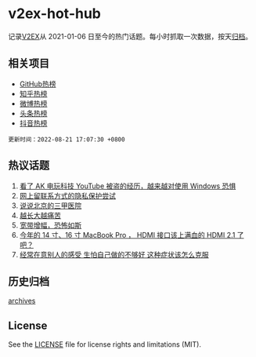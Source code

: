 # v2ex-hot-hub

 记录[V2EX](https://www.v2ex.com/)从 2021-01-06 日至今的热门话题。每小时抓取一次数据，按天[归档](archives)。
 
 ## 相关项目

- [GitHub热榜](https://github.com/lonnyzhang423/github-hot-hub)
- [知乎热榜](https://github.com/lonnyzhang423/zhihu-hot-hub)
- [微博热榜](https://github.com/lonnyzhang423/weibo-hot-hub)
- [头条热榜](https://github.com/lonnyzhang423/toutiao-hot-hub)
- [抖音热榜](https://github.com/lonnyzhang423/douyin-hot-hub)


 `更新时间：2022-08-21 17:07:30 +0800`

## 热议话题

1. [看了 AK 电玩科技 YouTube 被盗的经历，越来越对使用 Windows 恐惧](https://www.v2ex.com/t/874221)
1. [网上留联系方式的隐私保护尝试](https://www.v2ex.com/t/874281)
1. [说说北京的三甲医院](https://www.v2ex.com/t/874233)
1. [越长大越痛苦](https://www.v2ex.com/t/874245)
1. [宽带增幅，恐怖如斯](https://www.v2ex.com/t/874249)
1. [今年的 14 寸、16 寸 MacBook Pro ， HDMI 接口该上满血的 HDMI 2.1 了吧？](https://www.v2ex.com/t/874263)
1. [经常在意别人的感受 生怕自己做的不够好 这种症状该怎么克服](https://www.v2ex.com/t/874273)

## 历史归档

[archives](archives)

## License

See the [LICENSE](LICENSE) file for license rights and limitations (MIT).
